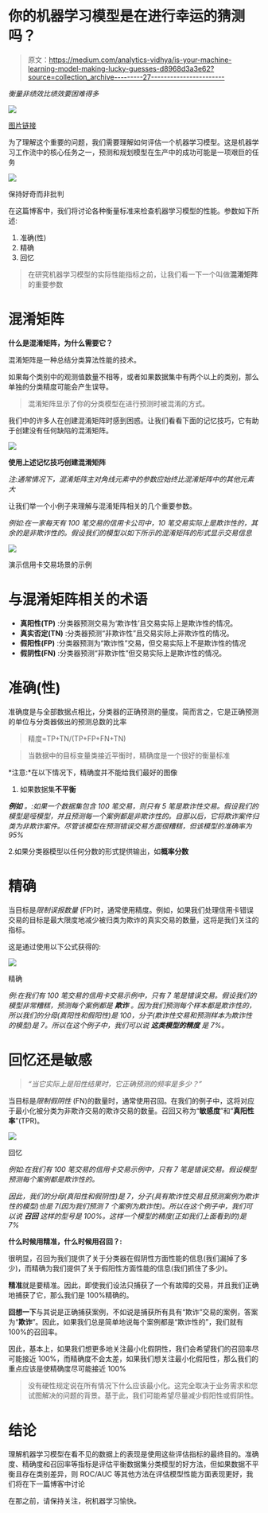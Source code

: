 # 你的机器学习模型是在进行幸运的猜测吗？

> 原文：<https://medium.com/analytics-vidhya/is-your-machine-learning-model-making-lucky-guesses-d8968d3a3e62?source=collection_archive---------27----------------------->

*衡量非绩效比绩效要困难得多*

![](img/f49faf428c9e666c65c6d6a67ac052f3.png)

[图片链接](/@skyl/evaluating-a-machine-learning-model-7cab1f597046)

为了理解这个重要的问题，我们需要理解如何评估一个机器学习模型。这是机器学习工作流中的核心任务之一，预测和规划模型在生产中的成功可能是一项艰巨的任务

![](img/5fb5829e179b323e729e39e332bda4ba.png)

保持好奇而非批判

在这篇博客中，我们将讨论各种衡量标准来检查机器学习模型的性能。参数如下所述:

1.  准确(性)
2.  精确
3.  回忆

> 在研究机器学习模型的实际性能指标之前，让我们看一下一个叫做**混淆矩阵**的重要参数

# 混淆矩阵

**什么是混淆矩阵，为什么需要它？**

混淆矩阵是一种总结分类算法性能的技术。

如果每个类别中的观测值数量不相等，或者如果数据集中有两个以上的类别，那么单独的分类精度可能会产生误导。

> 混淆矩阵显示了你的分类模型在进行预测时被混淆的方式。

我们中的许多人在创建混淆矩阵时感到困惑。让我们看看下面的记忆技巧，它有助于创建没有任何缺陷的混淆矩阵。

![](img/43d3f23fedc07965e9876d8283cefe58.png)

**使用上述记忆技巧创建混淆矩阵**

*注:通常情况下，混淆矩阵主对角线元素中的参数应始终比混淆矩阵中的其他元素大*

让我们举一个小例子来理解与混淆矩阵相关的几个重要参数。

*例如:在一家每天有 100 笔交易的信用卡公司中，10 笔交易实际上是欺诈性的，其余的是非欺诈性的。假设我们的模型以如下所示的混淆矩阵的形式显示交易信息*

![](img/2a3f2e4b51e316583d48112097d623ed.png)

演示信用卡交易场景的示例

# **与混淆矩阵相关的术语**

*   **真阳性(TP)** :分类器预测交易为‘欺诈性’且交易实际上是欺诈性的情况。
*   **真实否定(TN)** :分类器预测“非欺诈性”且交易实际上非欺诈性的情况。
*   **假阳性(FP)** :分类器预测为“欺诈性”交易，但交易实际上不是欺诈性的情况
*   **假阴性(FN)** :分类器预测“非欺诈性”但交易实际上是欺诈性的情况。

# 准确(性)

准确度是与全部数据点相比，分类器的正确预测的量度。简而言之，它是正确预测的单位与分类器做出的预测总数的比率

> 精度=TP+TN/(TP+FP+FN+TN)

> 当数据中的目标变量类接近平衡时，精确度是一个很好的衡量标准

*注意:*在以下情况下，精确度并不能给我们最好的图像

1.  如果数据集**不平衡**

***例如*** *。:如果一个数据集包含 100 笔交易，则只有 5 笔是欺诈性交易。假设我们的模型是哑模型，并且预测每一个案例都是非欺诈性的。自那以后，它将欺诈案件归类为非欺诈案件。尽管该模型在预测错误交易方面很糟糕，但该模型的准确率为 95%*

2.如果分类器模型以任何分数的形式提供输出，如**概率分数**

# 精确

当目标是*限制误报数量* (FP)时，通常使用精度。例如，如果我们处理信用卡错误交易的目标是最大限度地减少被归类为欺诈的真实交易的数量，这将是我们关注的指标。

这是通过使用以下公式获得的:

![](img/e1d372a57d127c3591c813b7e2771832.png)

精确

*例:在我们有 100 笔交易的信用卡交易示例中，只有 7 笔是错误交易。假设我们的模型非常糟糕，预测每个案例都是* ***欺诈*** *。因为我们预测每个样本都是欺诈性的，所以我们的分母(真阳性和假阳性)是 100，分子(欺诈性交易和预测样本为欺诈性的模型)是 7。所以在这个例子中，我们可以说* ***这类模型的精度*** *是 7%。*

# 回忆还是敏感

> *“当它实际上是阳性结果时，它正确预测的频率是多少？”*

当目标是*限制假阴性* (FN)的数量时，通常使用召回。在我们的例子中，这将对应于最小化被分类为非欺诈交易的欺诈交易的数量。召回又称为“**敏感度**”和“**真阳性率**”(TPR)。

![](img/736f97a6744704b771e5bdc958aa7147.png)

回忆

*例如:在我们有 100 笔交易的信用卡交易示例中，只有 7 笔是错误交易。假设模型预测每个案例都是欺诈性的。*

*因此，我们的分母(真阳性和假阴性)是 7，分子(具有欺诈性交易且预测案例为欺诈性的模型)也是 7(因为我们预测 7 个案例为欺诈性)。所以在这个例子中，我们可以说* ***召回*** *这样的型号是 100%。这样一个模型的精度(正如我们上面看到的)是 7%*

**什么时候用精准，什么时候用召回？:**

很明显，召回为我们提供了关于分类器在假阴性方面性能的信息(我们漏掉了多少)，而精确为我们提供了关于假阳性方面性能的信息(我们抓住了多少)。

**精准**就是要精准。因此，即使我们设法只捕获了一个有故障的交易，并且我们正确地捕获了它，那么我们是 100%精确的。

**回想一下**与其说是正确捕获案例，不如说是捕获所有具有“欺诈”交易的案例，答案为“**欺诈**”。因此，如果我们总是简单地说每个案例都是“欺诈性的”，我们就有 100%的召回率。

因此，基本上，如果我们想更多地关注最小化假阴性，我们会希望我们的召回率尽可能接近 100%，而精确度不会太差，如果我们想关注最小化假阳性，那么我们的重点应该是使精确度尽可能接近 100%

> 没有硬性规定说在所有情况下什么应该最小化。这完全取决于业务需求和您试图解决的问题的背景。基于此，我们可能希望尽量减少假阳性或假阴性。

# **结论**

理解机器学习模型在看不见的数据上的表现是使用这些评估指标的最终目的。准确度、精确度和召回率等指标是评估平衡数据集分类模型的好方法，但如果数据不平衡且存在类别差异，则 ROC/AUC 等其他方法在评估模型性能方面表现更好，我们将在下一篇博客中讨论

在那之前，请保持关注，祝机器学习愉快。